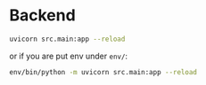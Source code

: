 Backend
=======

```sh
uvicorn src.main:app --reload
```

or if you are put env under `env/`:
```sh
env/bin/python -m uvicorn src.main:app --reload
```